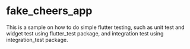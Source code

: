 # fake_cheers_app

This is a sample on how to do simple flutter testing, such as unit test and widget test using flutter_test package, and integration test using integration_test package.
